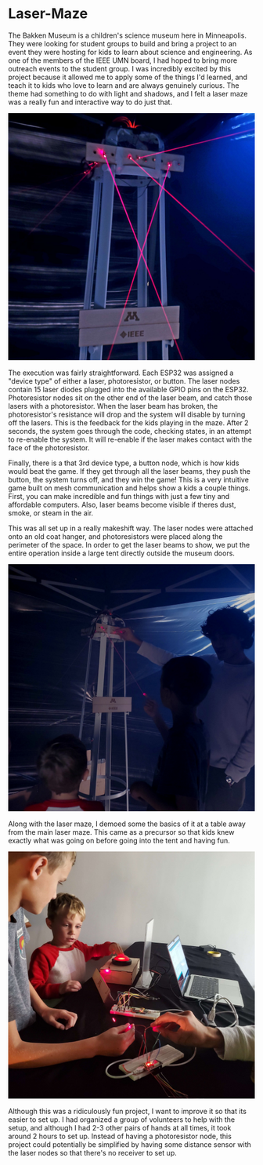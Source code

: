 # Laser-Maze

The Bakken Museum is a children's science museum here in Minneapolis. They were looking for student groups to build and bring a project to an event they were hosting for kids to learn about science and engineering. As one of the members of the IEEE UMN board, I had hoped to bring more outreach events to the student group. I was incredibly excited by this project because it allowed me to apply some of the things I'd learned, and teach it to kids who love to learn and are always genuinely curious. The theme had something to do with light and shadows, and I felt a laser maze was a really fun and interactive way to do just that. 

![Quick glamor shot of the project](https://github.com/vaibhavshirole/Laser-Maze/blob/main/bakken-mesh/images/20221029_134411.JPG)

The execution was fairly straightforward. Each ESP32 was assigned a "device type" of either a laser, photoresistor, or button. The laser nodes contain 15 laser diodes plugged into the available GPIO pins on the ESP32. Photoresistor nodes sit on the other end of the laser beam, and catch those lasers with a photoresistor. When the laser beam has broken, the photoresistor's resistance will drop and the system will disable by turning off the lasers. This is the feedback for the kids playing in the maze. After 2 seconds, the system goes through the code, checking states, in an attempt to re-enable the system. It will re-enable if the laser makes contact with the face of the photoresistor.

Finally, there is a that 3rd device type, a button node, which is how kids would beat the game. If they get through all the laser beams, they push the button, the system turns off, and they win the game! This is a very intuitive game built on mesh communication and helps show a kids a couple things. First, you can make incredible and fun things with just a few tiny and affordable computers. Also, laser beams become visible if theres dust, smoke, or steam in the air. 

This was all set up in a really makeshift way. The laser nodes were attached onto an old coat hanger, and photoresistors were placed along the perimeter of the space. In order to get the laser beams to show, we put the entire operation inside a large tent directly outside the museum doors. 

![The laser maze](https://github.com/vaibhavshirole/Laser-Maze/blob/main/bakken-mesh/images/20221029_141320.jpg)

Along with the laser maze, I demoed some the basics of it at a table away from the main laser maze. This came as a precursor so that kids knew exactly what was going on before going into the tent and having fun. 

![Little demo outside of the laser maze](https://github.com/vaibhavshirole/Laser-Maze/blob/main/bakken-mesh/images/20221029_141056.JPG)

Although this was a ridiculously fun project, I want to improve it so that its easier to set up. I had organized a group of volunteers to help with the setup, and although I had 2-3 other pairs of hands at all times, it took around 2 hours to set up. Instead of having a photoresistor node, this project could potentially be simplified by having some distance sensor with the laser nodes so that there's no receiver to set up.

